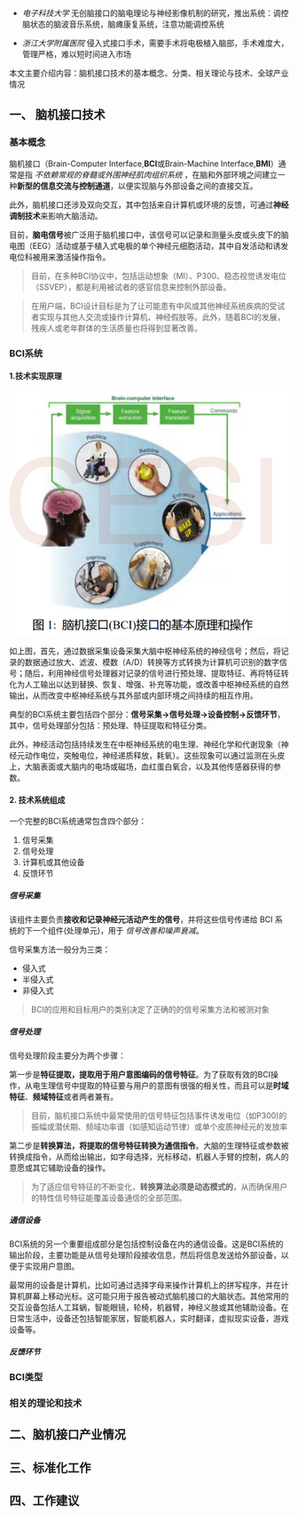 - _电子科技大学_ 无创脑接口的脑电理论与神经影像机制的研究，推出系统：调控脑状态的脑波音乐系统，脑瘫康复系统，注意功能调控系统

- _浙江大学附属医院_ 侵入式接口手术，需要手术将电极植入脑部，手术难度大，管理严格，难以短时间进入市场

本文主要介绍内容：脑机接口技术的基本概念、分类、相关理论与技术、全球产业情况


## 一、 脑机接口技术

### 基本概念

  脑机接口（Brain-Computer Interface,**BCI**或Brain-Machine Interface,**BMI**）通常是指 _不依赖常规的脊髓或外围神经肌肉组织系统_ ，在脑和外部环境之间建立一种**新型的信息交流与控制通道**，以便实现脑与外部设备之间的直接交互。

  此外，脑机接口还涉及双向交互，其中包括来自计算机或环境的反馈，可通过**神经调制技术**来影响大脑活动。

  目前，**脑电信号**被广泛用于脑机接口中，该信号可以记录和测量头皮或头皮下的脑电图（EEG）活动或基于植入式电极的单个神经元细胞活动，其中自发活动和诱发电位科被用来激活操作指令。

> 目前，在多种BCI协议中，包括运动想象（MI）、P300、稳态视觉诱发电位（SSVEP），都是利用被试者的感官信息来控制外部设备。

> 在用户端，BCI设计目标是为了让可能患有中风或其他神经系统疾病的受试者实现与其他人交流或操作计算机、神经假肢等。此外，随着BCI的发展，残疾人或老年群体的生活质量也将得到显著改善。

### BCI系统

#### 1.技术实现原理

![图1](https://github.com/Boyka-SS/study/blob/master/images/Snipaste_2023-05-27_23-06-11.png)

  如上图，首先，通过数据采集设备采集大脑中枢神经系统的神经信号；然后，将记录的数据通过放大、滤波、模数（A/D）转换等方式转换为计算机可识别的数字信号；随后，利用神经信号处理器对记录的信号进行预处理、提取特征、再将特征转化为人工输出以达到替换、恢复、增强、补充等功能，或改善中枢神经系统的自然输出，从而改变中枢神经系统与其外部或内部环境之间持续的相互作用。

  典型的BCI系统主要包括四个部分：**信号采集->信号处理->设备控制->反馈环节**，其中，信号处理部分包括：预处理、特征提取和特征分类。
  
  此外，神经活动包括持续发生在中枢神经系统的电生理、神经化学和代谢现象（神经元动作电位，突触电位，神经递质释放，耗氧）。这些现象可以通过监测在头皮上，大脑表面或大脑内的电场或磁场，血红蛋白氧合，以及其他传感器获得的参数。

#### 2. 技术系统组成

一个完整的BCI系统通常包含四个部分：

1. 信号采集
2. 信号处理
3. 计算机或其他设备
4. 反馈环节

##### 信号采集

该组件主要负责**接收和记录神经元活动产生的信号**，并将这些信号传递给 BCI 系统的下一个组件(处理单元)，用于 _信号改善和噪声衰减_。

信号采集方法一般分为三类：

- 侵入式
- 半侵入式
- 非侵入式

> BCI的应用和目标用户的类别决定了正确的的信号采集方法和被测对象

##### 信号处理

信号处理阶段主要分为两个步骤：

第一步是**特征提取，提取用于用户意图编码的信号特征**。为了获取有效的BCI操作，从电生理信号中提取的特征要与用户的意图有很强的相关性，而且可以是**时域特征**、**频域特征**或者两者兼有。

> 目前，脑机接口系统中最常使用的信号特征包括事件诱发电位（如P300)的振幅或潜伏期、频域功率谱（如感知运动节律）或单个皮质神经元的发放率

第二步是**转换算法，将提取的信号特征转换为通信指令**。大脑的生理特征或参数被转换成指令，从而给出输出，如字母选择，光标移动，机器人手臂的控制，病人的意愿或其它辅助设备的操作。

> 为了适应信号特征的不断变化，**转换算法必须是动态模式的**，从而确保用户的特性信号特征能覆盖设备通信的全部范围。

##### 通信设备

BCI系统的另一个重要组成部分是包括控制设备在内的通信设备。这是BCI系统的输出阶段，主要功能是从信号处理阶段接收信息，然后将信息发送给外部设备，以便于实现用户意图。

最常用的设备是计算机，比如可通过选择字母来操作计算机上的拼写程序，并在计算机屏幕上移动光标。这可能只用于报告被动式脑机接口的大脑状态。其他常用的交互设备包括人工耳蜗，智能眼镜，轮椅，机器臂，神经义肢或其他辅助设备。在日常生活中，设备还包括智能家居，智能机器人，实时翻译，虚拟现实设备，游戏设备等。

##### 反馈环节


### BCI类型

### 相关的理论和技术


## 二、脑机接口产业情况

## 三、标准化工作



## 四、工作建议
